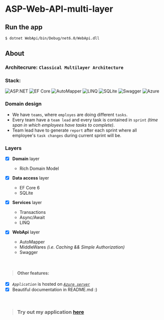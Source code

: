 # ASP-Web-API-multi-layer

## Run the app

```bash
$ dotnet WebApi/bin/Debug/net6.0/WebApi.dll
```

## About

### Architecrure: `Classical Multilayer Architecture`

### Stack:

![ASP.NET](https://img.shields.io/badge/ASP.NET%20Core%206%20-blueviolet?style=for-the-badge&logo=dotnet)
![EF Core](https://img.shields.io/badge/EF%20Core%206%20-informational?style=for-the-badge&logo=dotnet)
![AutoMapper](https://img.shields.io/badge/AutoMapper%20-orange?style=for-the-badge)
![LINQ](https://img.shields.io/badge/LINQ%20-yellowgreen?style=for-the-badge&logo=dotnet)
![SQLite](https://img.shields.io/badge/sqlite-%2307405e.svg?style=for-the-badge&logo=sqlite&logoColor=white)
![Swagger](https://img.shields.io/badge/-Swagger-%23Clojure?style=for-the-badge&logo=swagger&logoColor=white)
![Azure](https://img.shields.io/badge/azure-%230072C6.svg?style=for-the-badge&logo=microsoftazure&logoColor=white)

### Domain design
- We have `teams`, where `employes` are doing different `tasks`.
- Every team have a `team lead` and every task is contained in `sprint` _(time span in which employees have tasks to complete)_.
- Team lead have to generate `report` after each sprint where all employee's `task changes` during current sprint will be. 

### Layers
- [x] **Domain** layer
  - Rich Domain Model

- [x] **Data access** layer
  - EF Core 6
  - SQLite

- [x] **Services** layer
  - Transactions
  - Async/Await
  - LINQ

- [x] **WebApi** layer
  - AutoMapper
  - MiddleWares _(i.e. Caching && Simple Authorization)_
  - Swagger

<br>

> #### Other features:
- [x] _`Application`_ is hosted on [_`Azure server`_](https://azure.microsoft.com/en-gb/)
- [x] Beautiful documentation in README.md :)

<br>

> ### Try out my application [here](https://lipa-reports.azurewebsites.net)
